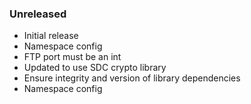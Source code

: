 ### Unreleased
  - Initial release
  - Namespace config
  - FTP port must be an int
  - Updated to use SDC crypto library
  - Ensure integrity and version of library dependencies
  - Namespace config
